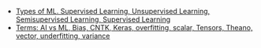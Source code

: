 - [Types of ML. Supervised Learning, Unsupervised Learning, Semisupervised Learning, Supervised Learning](Types)
- [Terms: AI vs ML, Bias, CNTK, Keras, overfitting, scalar, Tensors, Theano, vector, underfitting, variance](Terms)
